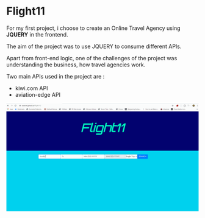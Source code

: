 # Flight11

For my first project, i choose to create an Online Travel Agency using **JQUERY** in the frontend.

The aim of the project was to use JQUERY to consume different APIs.

Apart from front-end logic, one of the challenges of the project was understanding the business, how travel agencies work.

Two main APIs used in the project are : 
* kiwi.com API 
* aviation-edge API

![Flight11 Demo](https://github.com/dolwinf/Flight11/blob/master/Flight11.gif)

